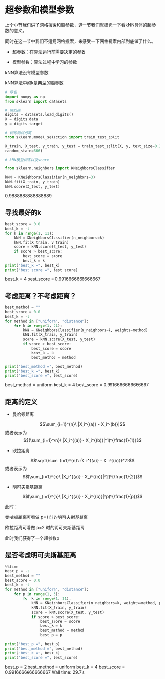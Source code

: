 <head>
    <script src="https://cdn.mathjax.org/mathjax/latest/MathJax.js?config=TeX-AMS-MML_HTMLorMML" type="text/javascript"></script>
    <script type="text/x-mathjax-config">
        MathJax.Hub.Config({
            tex2jax: {
            skipTags: ['script', 'noscript', 'style', 'textarea', 'pre'],
            inlineMath: [['$','$']]
            }
        });
    </script>
</head>

# 超参数和模型参数

上个小节我们讲了网格搜索和超参数，这一节我们就研究一下看kNN具体的超参数的意义。

同时在这一节中我们不适用网格搜索，来感受一下网格搜索内部到底做了什么。

- 超参数：在算法运行前需要决定的参数

- 模型参数：算法过程中学习的参数

kNN算法没有模型参数

kNN算法中的k是典型的超参数

```python
# 导包
import numpy as np
from sklearn import datasets

# 读数据
digits = datasets.load_digits()
X = digits.data
y = digits.target

# 训练测试分离
from sklearn.model_selection import train_test_split

X_train, X_test, y_train, y_test = train_test_split(X, y, test_size=0.2,
random_state=666)

# kNN模型训练以及score

from sklearn.neighbors import KNeighborsClassifier

kNN = KNeighborsClassifier(n_neighbors=3)
kNN.fit(X_train, y_train)
kNN.score(X_test, y_test)
```

0.9888888888888889

## 寻找最好的k

```python
best_score = 0.0
best_k = -1
for k in range(1, 11):
    kNN = KNeighborsClassifier(n_neighbors=k)
    kNN.fit(X_train, y_train)
    score = kNN.score(X_test, y_test)
    if score > best_score:
        best_score = score
        best_k = k
print("best_k =", best_k)
print("best_score =", best_score)
```

best_k = 4
best_score = 0.9916666666666667

## 考虑距离？不考虑距离？

```python
best_method = ""
best_score = 0.0
best_k = -1
for method in ["uniform", "distance"]:
    for k in range(1, 11):
        kNN = KNeighborsClassifier(n_neighbors=k, weights=method)
        kNN.fit(X_train, y_train)
        score = kNN.score(X_test, y_test)
        if score > best_score:
            best_score = score
            best_k = k
            best_method = method

print("best_method =", best_method)
print("best_k =", best_k)
print("best_score =", best_score)
```

best_method = uniform
best_k = 4
best_score = 0.9916666666666667

## 距离的定义

- 曼哈顿距离

$$\sum_{i=1}^{n}\ |X_i^{(a)} - X_i^{(b)}|$$
或者表示为
$$(\sum_{i=1}^{n}\ |X_i^{(a)} - X_i^{(b)}|^1)^{\frac{1}{1}}$$

- 欧拉距离

$$\sqrt{\sum_{i=1}^{n}\ (X_i^{(a)} - X_i^{(b)})^2}$$
或者表示为
$$(\sum_{i=1}^{n}\ |X_i^{(a)} - X_i^{(b)}|^2)^{\frac{1}{2}}$$

- 明可夫斯基距离

$$(\sum_{i=1}^{n}\ |X_i^{(a)} - X_i^{(b)}|^p)^{\frac{1}{p}}$$

此时：

曼哈顿距离可看做 p=1 时的明可夫斯基距离

欧拉距离可看做 p=2 时的明可夫斯基距离

此时我们获得了一个超参数p

## 是否考虑明可夫斯基距离

```python
%%time
best_p = -1
best_method = ""
best_score = 0.0
best_k = -1
for method in ["uniform", "distance"]:
    for p in range(1, 5):
        for k in range(1, 11):
            kNN = KNeighborsClassifier(n_neighbors=k, weights=method, p=p)
            kNN.fit(X_train, y_train)
            score = kNN.score(X_test, y_test)
            if score > best_score:
                best_score = score
                best_k = k
                best_method = method
                best_p = p

print("best_p =", best_p)
print("best_method =", best_method)
print("best_k =", best_k)
print("best_score =", best_score)
```

best_p = 2
best_method = uniform
best_k = 4
best_score = 0.9916666666666667
Wall time: 29.7 s
